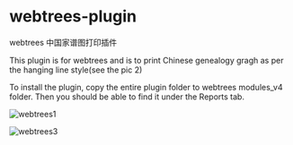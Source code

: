 # webtrees-plugin
webtrees 中国家谱图打印插件

This plugin is for webtrees and is to print Chinese genealogy gragh as per the hanging line style(see the pic 2)

To install the plugin, copy the entire plugin folder to webtrees modules_v4 folder. Then you should be able to find it under the Reports tab.

![webtrees1](https://user-images.githubusercontent.com/32056680/150491664-e94322b2-d597-47af-ac21-82efc979a55f.png)

![webtrees3](https://user-images.githubusercontent.com/32056680/150491694-6a12f750-4908-4dba-9ba6-46b79c1317b9.png)
